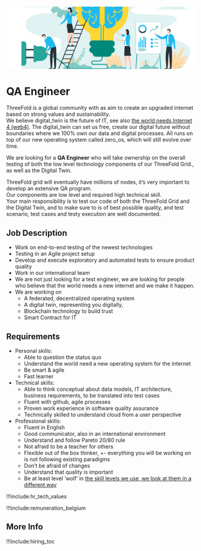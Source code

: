 ![](img/development_manager.jpg)

# QA Engineer 

ThreeFold is a global community with as aim to create an upgraded internet based on strong values and sustainability.
<br/>
We believe digital_twin is the future of IT, see also [the world needs Internet 4 (web4)](internet4). The digital_twin can set us free, create our digital future without boundaries where we 100% own our data and digital processes.
All runs on top of our new operating system called zero_os, which will still evolve over time.
<br/>

We are looking for a  **QA Engineer** who will take ownership on the overall testing of both the low level technology components of our ThreeFold Grid., as well as the Digital Twin. 
<br/>

ThreeFold grid will eventually have millions of nodes, it’s very important to develop an extensive QA program.
<br/>
Our components are low level and required high technical skill.
<br/>
Your main responsibility is to test our code of both the ThreeFold Grid and the Digital Twin, and to make sure to is of best possible quality, and test scenario, test cases and testy execution are well documented. 

## Job Description

- Work on end-to-end testing of the newest technologies
- Testing in an Agile project setup
- Develop and execute exploratory and automated tests to ensure product quality
- Work in our international team
- We are not just looking for a test engineer, we are looking for people who believe that the world needs a new internet and we make it happen.
- We are working on
    - A federated, decentralized operating system
    - A digital twin, representing you digitally, 
    - Blockchain technology to build trust 
    - Smart Contract for IT

## Requirements

- Personal skills:
    - Able to question the status quo
    - Understand the world need a new operating system for the internet
    - Be smart & agile
    - Fast learner
- Technical skills:
    - Able to think conceptual about data models, IT architecture, business requirements, to be translated into test cases
    - Fluent with github, agile processes
    - Proven work experience in software quality assurance
    - Technically skilled to understand cloud from a user perspective
- Professional skills:
    - Fluent in English
    - Good communicator, also in an international environment
    - Understand and follow Pareto 20/80 rule
    - Not afraid to be a teacher for others
    - Flexible out of the box thinker, +- everything you will be working on is not following existing paradigms
    - Don’t be afraid of changes
    - Understand that quality is important
    - Be at least level ‘wolf’ in [the skill levels we use, we look at them in a different way](freeflow:p2p_awareness_level)

!!!include:hr_tech_values

!!!include:remuneration_belgium

## More Info

!!!include:hiring_toc